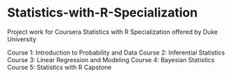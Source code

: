 # Statistics-with-R-Specialization

Project work for Coursera Statistics with R Specialization offered by Duke University

Course 1: Introduction to Probability and Data
Course 2: Inferential Statistics
Course 3: Linear Regression and Modeling
Course 4: Bayesian Statistics
Course 5: Statistics with R Capstone
